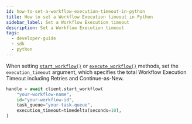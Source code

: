 ```yaml
---
id: how-to-set-a-workflow-execution-timeout-in-python
title: How to set a Workflow Execution timeout in Python
sidebar_label: Set a Workflow Execution timeout
description: Set a Workflow Execution timeout
tags:
  - developer-guide
  - sdk
  - python
---
```


When setting [`start_workflow()`](https://python.temporal.io/temporalio.client.client#start_workflow) or [`execute_workflow()`](https://python.temporal.io/temporalio.client.client#execute_workflow) methods, set the `execution_timeout` argument, which specifies the total Workflow Execution Timeout including Retries and Continue-as-New.

```python
handle = await client.start_workflow(
    "your-workflow-name",
    id="your-workflow-id",
    task_queue="your-task-queue",
    execution_timeout=timedelta(seconds=10),
)
```
